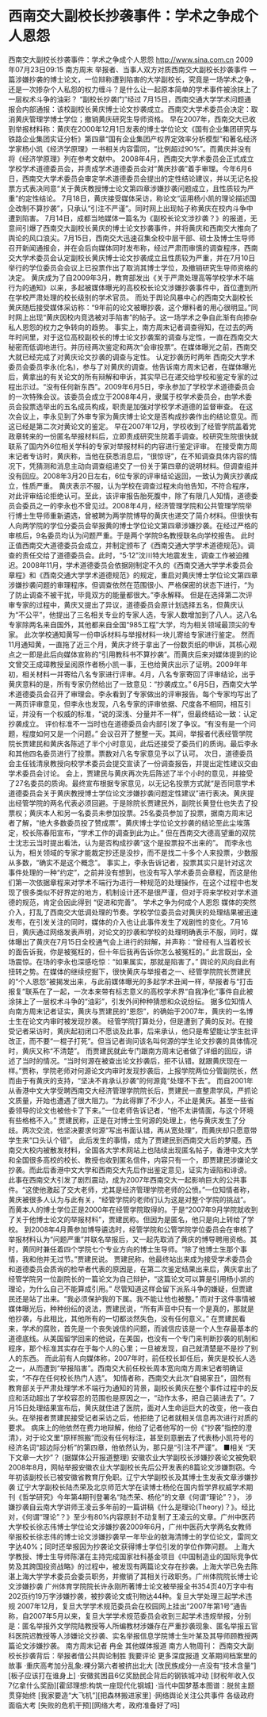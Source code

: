# 西南交大副校长抄袭事件：学术之争成个人恩怨

西南交大副校长抄袭事件：学术之争成个人恩怨
http://www.sina.com.cn  2009年07月23日09:15  南方周末
举报者、当事人双方对质西南交大副校长抄袭事件
一篇涉嫌抄袭的博士论文，一位辩称遭到陷害的大学副校长，究竟是一场学术之争，还是一次掺杂个人私怨的权力缠斗？是什么让一起原本简单的学术事件被涂抹上了一层权术斗争的油彩？
“副校长抄袭门”经过
7月15日，西南交通大学学术问题通报会内部通报：该校副校长黄庆博士论文抄袭成立。西南交大学术委员会决定：取消黄庆管理学博士学位；撤销黄庆研究生导师资格。
早在2007年，西南交大已收到举报材料称：黄庆在2000年12月1日发表的博士学位论文《国有企业集团研究与铁路企业集团实证分析》第四章“国有企业集团产权界定效率分析模型”和著名经济学家杨小凯《经济学原理》一书相关内容雷同，“比例超过90%”。而黄庆并没有将《经济学原理》列在参考文献中。
2008年4月，西南交大学术委员会正式成立学校学术道德委员会，并责成学术道德委员会对“黄庆抄袭”着手审理。今年6月6日，西南交大学术委员会审定学术道德委员会提出的定性结论建议，并以无记名投票方式表决同意“关于黄庆教授博士论文第四章涉嫌抄袭问题成立，且性质较为严重”的定性结论。
7月18日，黄庆接受媒体采访，称论文“运用杨小凯的理论描述国企改制不算抄袭”，只承认“引注不严谨”。同时网上出现帖子称黄庆在校内斗争中遭到陷害。
7月14日，成都当地媒体一篇名为《副校长论文涉抄袭？》的报道，无意间引爆了西南交大副校长黄庆的博士论文抄袭事件，并将黄庆和西南交大推向了舆论的风口浪尖。7月15日，西南交大迅速召集全校中层干部、硕士及博士生导师召开新闻通报会，并在会后向媒体同时发布称，经过严肃而审慎的调查程序，西南交大学术委员会认定副校长黄庆博士论文抄袭成立且性质较为严重，并在7月10日举行的学位委员会会议上已投票作出了取消其博士学位，及撤销研究生导师资格的决定。
黄庆成为了自2009年3月，教育部发出《关于严肃处理高等学校学术不端行为的通知》以来，多起被媒体曝光的高校校长论文涉嫌抄袭事件中，首位遭到所在学校严肃处理的校长级别的学术官员。
而处于舆论风暴中心的西南交大副校长黄庆随后接受媒体采访称：“9年前的论文被曝抄袭，这个爆料者的用心很明显。”同时网上出现“黄庆因校内竞选被对手陷害”的帖子。这一场学术之争自此渐有向掺杂私人恩怨的权力之争转向的趋势。
事实上，南方周末记者调查得知，在过去的两年时间里，对于这位高校副校长的博士论文抄袭案的调查与定性，一直在西南交大秘密而低调地进行。并历经两次鉴定和两次“会审投票”。在媒体曝光之前，西南交大就已经完成了对黄庆论文抄袭的调查与定性。
认定抄袭历时两年
西南交大学术委员会委员李永(化名)，参与了对黄庆的调查。他告诉南方周末记者，在媒体曝光后，黄拿出的有关论文的所有辩解和申诉，其实早已在递交给学校和鉴定专家的过程出示过。“没有任何新东西”。2009年6月5日，李永参加了学校学术道德委员会的一次特殊会议。该委员会成立于2008年4月，隶属于校学术委员会，由学术委员会投票选举出的五名成员构成，职责是加强对学校学术道德的监督审查。
在这次会议上，李永见到了外审专家为黄庆博士论文是否构成抄袭作出的结论意见。而这已经是第二次对黄论文的鉴定。
早在2007年12月，学校收到了经管学院盖着党政章转来的一份匿名举报材料后，立即责成研究生院着手调查。校研究生院很快就联系了国内外6位相关学科的专家对举报材料的内容进行鉴定评审。
在接受南方周末记者专访时，黄庆称，当他在获悉消息后，“很惊讶”，在不知调查具体内容的情况下，凭猜测和消息主动向调查组递交了一份关于第四章的说明材料。但调查组并没有回应。2008年3月20日左右，6位专家的评审结论返回，一致认为黄庆抄袭成立，性质严重。
黄庆表示不服，认为学校在调查过程未向他告知，不符合程序，对此评审结论拒绝认可。至此，该评审报告胎死腹中，除了有限几人知情，道德委员会委员之一的李永也不曾见过。2008年4月，经济管理学院和公共管理学院举行博士生导师重新遴选，曾被聘为两学院博导的黄庆也递交了简介材料。但很快有人向两学院的学位分委员会举报黄的博士学位论文第四章涉嫌抄袭。在经过严格的审核后，9名委员均认为问题严重。于是两个学院9名教授联名向学校报告。
此时正值西南交大道德委员会成立，并制定颁布了《西南交通大学学术道德规范》。调查的责任交给了道德委员会。此时，“5·12”汶川特大地震发生，调查工作被迫推迟。2008年11月，学术道德委员会依据刚制定不久的《西南交通大学学术委员会章程》和《西南交通大学学术道德规范》的规定，重启对黄庆博士学位论文第四章涉嫌抄袭问题的审理程序。但调查依然在范围很小、严格保密的状态下进行，“为了防止调查不被干扰，毕竟双方的能量都很大。”李永解释。
但是在选择第二次评审专家的过程中，黄庆又提出了异议，道德委员会原计划选择五名，但黄庆认为“不公平”，他提出了三名相关专业的专家人选，专家人数增加到了八人。这八名专家除两名来自国外，其他都来自全国“985工程”大学，均为相关领域最顶尖的专家。
此次学校通知黄写一份申诉材料与举报材料一块儿寄给专家进行鉴定。
然而11月通知黄，一直拖了近三个月，黄庆才终于拿出了一份数页纸的申诉，其核心观点之一即是此后向媒体宣称的“引用教科书不算抄袭”。而黄庆后来对媒体提到的论文曾交王成璋教授呈阅原作者杨小凯一事，王也给黄庆出示了证明。2009年年初，相关材料一并寄给八名专家进行评审。4月，八名专家寄回了评审结论，出乎黄庆意料的是，所有专家仍然给出了一致意见：“抄袭成立。”
6月5日，西南交大学术道德委员会召开了审理会。李永看到了专家做出的评审报告。每个专家均写出了一两页评审意见，但李永也发现，八名专家的评审依据、尺度各不相同，相互引证，并没有一个权威的标准，“说的深浅、分量并不一样”，但最终结论一致：认定抄袭成立。
评价标准不一当时也在道德委员会内部引发了争议。“有没有是一个问题，程度如何又是一个问题。”
会议召开了整整一天。其间，举报者代表经管学院院长贾建民和黄庆各陈述了半个小时意见，此后还接受了委员们的质询。最后李永和其他四名委员进行了投票。票数对八名专家意见予以了认可。
次日，道德委员会主任钱清泉教授向校学术委员会提交宣读了一份调查报告，并提出定性建议交由学术委员会讨论。
会上，贾建民与黄庆再次先后陈述了半个小时的意见，并接受了27名委员的质询。最终宣布根据专家意见，以无记名投票方式就“是否同意学术道德委员会关于黄庆教授博士学位论文涉嫌抄袭问题定性建议”进行表决。黄庆提出经管学院的两名代表必须回避。于是除院长贾建民外，副院长黄登仕也失去了投票权；黄庆本人和另一名委员未参加投票。25名委员参加了投票，据南方周末记者了解，“绝大多数委员投了赞成票”。黄庆博士学位论文抄袭的结论至此尘埃落定，校长陈春阳宣布，“学术工作的调查到此为止。”
但在西南交大德高望重的双院士沈志云当时提出看法，认为是否构成抄袭“这个是投票投不出来的”。
而李永也认为，相关领域的专家才能裁定抄还是没抄，而不是找二十多个人来投票，少数服从多数，“确实不是这个概念”。
事实上，李永告诉记者，投票其实只是针对这次事件处理的一种“约定”，之前并没有想到，也没有写入学术委员会章程，而这是他们第一次依据章程来对学术不端行为进行一种规范的处理操作，在这个过程中也发现了很多类似不好界定的地方，机制设计还不是很严谨，但对于将来学校对学术道德的规范，肯定会因此得到 “促进和完善”。
学术之争为何成个人恩怨
媒体的突然介入，打乱了西南交大低调处理的节奏。学校学位委员会对黄庆的处理结果被迅速发布，在引发关注的同时，媒体的介入也让此事件发生了戏剧性的变化。7月16日，黄庆通过网络发表声明，对论文的抄袭和学校的处理明确表示不服，同时，媒体曝出了黄庆在7月15日全校通气会上进行的辩解，并声称：“曾经有人当着校长的面告诉我，你是被冤枉的，但十年后我再告诉你怎么被冤枉的。”
此言既出，全场震惊。在场的李永也深感吃惊：“如果属实，那就是陷害了。”
舆论的风向自此有扭转之势。在媒体的继续挖掘下，很快黄庆与举报者之一、经管学院院长贾建民的“个人恩怨”被揭发出来，与此前媒体曝光的多起学术丑闻一样，举报者与“打击报复”联系在了一起，一次本来带有标志意义的高校学术界“自我净化”事件自此被涂抹上了一层权术斗争的“油彩”，引发外间种种猜想和众说纷纭。
据多位知情人向南方周末记者证实，黄庆与贾建民的“恩怨”，的确始于2007年，黄庆的一名博士生在论文内审时被发现抄袭。
经管学院打算处分，但是遭到了黄的反对。在接受记者采访时，黄庆起初闭口不愿谈及此事，后来承认，他只是希望能让学生批评改正，而不要“一棍子打死”。但当记者询问该名叫何源的学生论文抄袭的具体情况时，黄庆又称“不清楚”。
而贾建民就此专门跟南方周末记者做了详细的回应，讲述了当时的情况。“当时何源在被查出论文抄袭后，拒不认错。就跟黄庆现在一样。”贾称，学院老师对何源论文内审时发现抄袭后，上报学院两位分管副院长，然而由于有黄庆的支持，“坚决不肯承认抄袭”的何源竟“处理不下去”。
而自2001年从香港中文大学受聘西南交大经济管理学院院长后，贾建民一直整肃学风，严抓论文质量，开始也遭遇了很大阻力。“为此得罪了不少人，不止是黄庆。甚至一些省委领导的论文也被他卡了下来。”一位老师告诉记者，“他不太讲情面，与这个环境有些格格不入。”
贾建民称，正是在对博士生何源的处理上，他与黄庆发生了分歧。两次交流，他坚决要求何源“写出书面认错，再从宽处理”，而黄庆却只愿意带学生来“口头认个错”。
此后发生的事情，成为了贾建民到西南交大后的梦魇。西南交大校内被散发材料，全国各大学术网站上也陆续出现匿名帖子，香港中文大学和全国很多高校的校长、教授也收到匿名信件，内容只有一个，即贾建民涉嫌论文抄袭。而此后香港中文大学和西南交大先后作出鉴定意见，证实为诬陷和诽谤。
此事在西南交大引发了剧烈震动，成为2007年西南交大一起影响巨大的公共事件。“这使他激起了交大老师，尤其是经济管理学院老师的公愤。”一位知情者称，黄庆被很多人认为与此有关，“经管学院的老师们认为这是对整个学院的挑战”。
而黄本人的博士学位正是2000年在经管学院取得的。于是“2007年9月学院就收到了关于他博士论文的举报材料”，贾建民称。但因为是匿名，他只是向上转给了学校。
到2008年4月黄参加博导遴选时，经管学院和公管学院学位委员会在审核了举报材料认为“问题严重”并联名举报后，又一起先取消了黄庆的博导聘用资格。其时，黄同时兼任着四个学院七个专业方向的博士生导师。“除了他博士生那个事情，我和他并无过节。”贾建民说。
贾建民称，他最终站出来成为接受学术委员会和道德委员会质询的检举者代表的原因是，在第二次鉴定结果出来后，黄庆拿出了经管学院另一位副院长的一篇论文为自己辩护，“这篇论文可以算是引用杨小凯的理论，为什么自己不能算成引用。”
尽管知道这样会留下派系斗争的嫌疑，但贾建民还是站了出来。“我必须保护我的下属。我不能让他也被整。”
而对于这件事情被媒体曝光后，种种纷纭的说法，贾建民说，“所有声音中只有一个是真的，那就是他抄袭，与此相比，其他所有的一切都淡然失色，没有任何意义。”
在贾建民看来，学术的腐败，首先是一个丧失诚信的问题，而诚信应该是一个人生存最基本的道德底线。从美国留学回来的他说，在美国，也没有一个专门来判断抄袭的机制和程序，那个标准其实存在于每个人的心里；一旦被发现，自己就清楚是不是抄了别人的东西。
而此前有人向媒体称，2007年时，前任校长卸任后，黄庆是校长人选之一，从而遭到“举报陷害”。西南交大前任校长周本宽向南方周末记者明确证实，“不存在任何校长热门人选”。
知情者称，西南交大此次“自揭家丑”，固然有教育部关于严肃处理学术不端行为通知的背景，副校长黄庆在整个事件过程中的反应和活动超出了学校容忍的范围也是原因之一，“动作太多，把自己装进去了”。7月15日处理结果宣布后，黄庆就住进了医院，面对人生命运巨大的改变，他一夜白头。在举报者贾建民接受记者采访之后，他拒绝了记者就相关信息再次进行对质的要求。
病床上的他依然在费力地辩解，他给了记者他写的一份《“抄袭”指控的澄清》，对于论文里“原样照搬”而没有任何标注，甚至刻意删去了代表杨小凯符号的经济名词“超边际分析”的第四章，他依然认为，那只是“引注不严谨”。
■相关
“天下文章一大抄”？
(据媒体公开报道整理)
安徽农业大学副校长涉嫌抄袭论文被免职2008年8月，网帖举报安徽农业大学副校长先后公开发表的8篇论文涉嫌剽窃。今年初该副校长已被安徽省教育厅免职。辽宁大学副校长及其博士生发表文章涉嫌抄袭
辽宁大学副校长陆杰荣及北京师范大学在读博士杨伦在国内哲学界权威学术期刊《哲学研究》今年第4期刊登署名“陆杰荣、杨伦”的文章《何谓“理论”？》， 涉嫌抄袭自云南大学讲师王凌云多年前的一篇讲稿《什么是理论(Theory)？》。经比对，《何谓“理论”？》至少有80%内容原封不动复制了王凌云的文章。广州中医药大学校长徐志伟博士学位论文涉嫌抄袭2009年6月，广州中医药大学两名女教师举报校长徐志伟的博士论文涉嫌抄袭早一年毕业的敖海清博士的学位论文，雷同文字达40%；同时还举报因为抄袭论文获得博士学位引发的学位作弊问题。
上海大学教授、博士生导师陈湛在主持完成国家社科基金项目《中国制造业的国际竞争优势及其跨国投资战略》的过程中，被发现有两篇论文存在抄袭。上海大学已免去陈湛上海大学学术委员会委员职务，并撤销了其相关行政职务。广州体院院长博士论文涉嫌抄袭
广州体育学院院长许永刚所著博士论文被举报全书354页40万字中有202页约19万字涉嫌抄袭，被抄袭论文或刊物达44种。复旦大学处理三起学术违规 2007年12月，复旦大学学术规范委员会在校园网上挂出“2007年第1号”通告称，自2007年5月以来，复旦大学学术规范委员会收到三起学术违规举报，分别是：匿名举报外文学院陆教授等人所编教材涉嫌存在严重抄袭现象、匿名举报五官科医院迟教授等人涉嫌论文抄袭、实名举报信息学院博士生叶某及其导师顾教授两篇论文涉嫌抄袭。 南方周末记者 冉金
    其他媒体报道
南方人物周刊：
西南交大副校长抄袭背后：举报者借公共舆论制胜
我要评论
更多深度报道
文革期间档案里的故事
·重庆高考加分乱象:裸分第六者被挤出北大
[改民族成分一点没有“技术含量”] [板子应该打在谁身上]
·安徽贫困县6亿奖励民企背后的钢铁城冲动
[财税年收入仅7亿拿什么奖励][霍邱理想:构筑一座现代化钢城]
·当代中国梦基本图谱：脱贫主题贯穿始终
[我家要造“大飞机”][把森林搬进家里]
·网络舆论关注公共事件 各级政府面临大考
[失败的危机干预][网络大考，政府准备好了吗]

